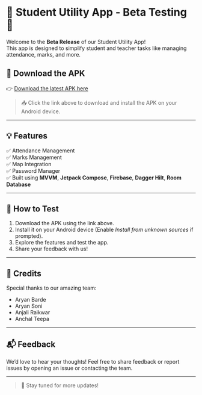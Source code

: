 # 📱 Student Utility App - Beta Testing 🚀

Welcome to the **Beta Release** of our Student Utility App!  
This app is designed to simplify student and teacher tasks like managing attendance, marks, and more.

## 🔗 Download the APK
👉 [Download the latest APK here](https://github.com/aryanbarde80/student-app-mip2/releases/download/v0.1.0-beta/app-debug.apk)  

> 📥 Click the link above to download and install the APK on your Android device.

---

## 💡 Features
✅ Attendance Management  
✅ Marks Management  
✅ Map Integration  
✅ Password Manager  
✅ Built using **MVVM**, **Jetpack Compose**, **Firebase**, **Dagger Hilt**, **Room Database**

---

## 📲 How to Test
1. Download the APK using the link above.
2. Install it on your Android device (Enable *Install from unknown sources* if prompted).
3. Explore the features and test the app.
4. Share your feedback with us!

---

## 🤝 Credits
Special thanks to our amazing team:
- Aryan Barde
- Aryan Soni
- Anjali Raikwar
- Anchal Teepa

---

## 📬 Feedback
We’d love to hear your thoughts! Feel free to share feedback or report issues by opening an issue or contacting the team.

---

> 🚀 Stay tuned for more updates!
